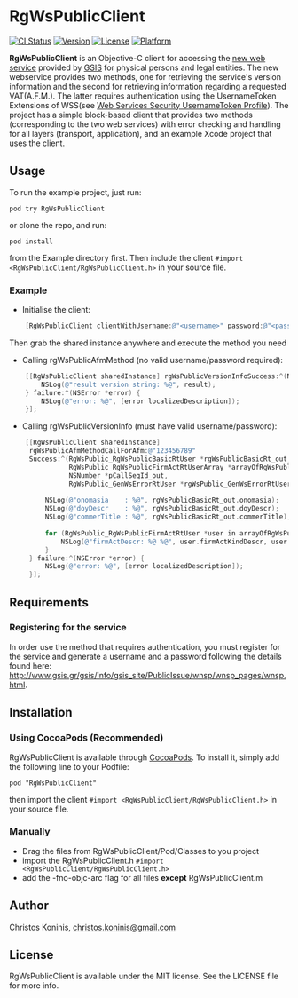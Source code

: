 # RgWsPublicClient

[![CI Status](http://img.shields.io/travis/csknns/RgWsPublicClient.svg?style=flat)](https://travis-ci.org/csknns/RgWsPublicClient)
[![Version](https://img.shields.io/cocoapods/v/RgWsPublicClient.svg?style=flat)](http://cocoadocs.org/docsets/RgWsPublicClient)
[![License](https://img.shields.io/cocoapods/l/RgWsPublicClient.svg?style=flat)](http://cocoadocs.org/docsets/RgWsPublicClient)
[![Platform](https://img.shields.io/cocoapods/p/RgWsPublicClient.svg?style=flat)](http://cocoadocs.org/docsets/RgWsPublicClient)

**RgWsPublicClient** is an Objective-C client for accessing the [new web service](http://www.gsis.gr/gsis/info/gsis_site/PublicIssue/wnsp/wnsp_pages/wnsp.html) provided by [GSIS](http://www.gsis.gr/gsis/info/gsis_site/PublicIssue/wnsp/wnsp_pages/wnsp.html) for physical persons and legal entities. The new webservice provides two methods, one for retrieving the service's version information and the second for retrieving information regarding a requested VAT(A.F.M.). The latter requires authentication using the UsernameToken Extensions of WSS(see [Web Services Security UsernameToken Profile](http://docs.oasis-open.org/wss/v1.1/wss-v1.1-spec-pr-UsernameTokenProfile-01.htm)). The project has a simple block-based client that provides two methods (corresponding to the two web services) with error checking and handling for all layers (transport, application), and an example Xcode project that uses the client.

## Usage

To run the example project, just run:

    pod try RgWsPublicClient

or clone the repo, and run:

    pod install

from the Example directory first. Then include the client `#import <RgWsPublicClient/RgWsPublicClient.h>` in your source file.

### Example

* Initialise the client:

```objectivec
    [RgWsPublicClient clientWithUsername:@"<username>" password:@"<password>"];
```

Then grab the shared instance anywhere and execute the method you need

* Calling rgWsPublicAfmMethod (no valid username/password required):

```objectivec
    [[RgWsPublicClient sharedInstance] rgWsPublicVersionInfoSuccess:^(NSString *result) {
        NSLog(@"result version string: %@", result);
    } failure:^(NSError *error) {
        NSLog(@"error: %@", [error localizedDescription]);
    }];
```
* Calling rgWsPublicVersionInfo (must have valid username/password):

```objectivec
    [[RgWsPublicClient sharedInstance]
     rgWsPublicAfmMethodCallForAfm:@"123456789"
     Success:^(RgWsPublic_RgWsPublicBasicRtUser *rgWsPublicBasicRt_out,
               RgWsPublic_RgWsPublicFirmActRtUserArray *arrayOfRgWsPublicFirmActRt_out,
               NSNumber *pCallSeqId_out,
               RgWsPublic_GenWsErrorRtUser *rgWsPublic_GenWsErrorRtUser) {
         
         NSLog(@"onomasia    : %@", rgWsPublicBasicRt_out.onomasia);
         NSLog(@"doyDescr    : %@", rgWsPublicBasicRt_out.doyDescr);
         NSLog(@"commerTitle : %@", rgWsPublicBasicRt_out.commerTitle);
         
         for (RgWsPublic_RgWsPublicFirmActRtUser *user in arrayOfRgWsPublicFirmActRt_out.RgWsPublicFirmActRtUser) {
             NSLog(@"firmActDescr: %@ %@", user.firmActKindDescr, user.firmActDescr);
         }
     } failure:^(NSError *error) {
         NSLog(@"error: %@", [error localizedDescription]);
     }];
```

## Requirements

### Registering for the service

In order use the method that requires authentication, you must register for the service and generate a username and a password following the details found here: <http://www.gsis.gr/gsis/info/gsis_site/PublicIssue/wnsp/wnsp_pages/wnsp.html>.

## Installation

### Using CocoaPods (Recommended)

RgWsPublicClient is available through [CocoaPods](http://cocoapods.org). To install it, simply add the following line to your Podfile:

    pod "RgWsPublicClient"

then import the client `#import <RgWsPublicClient/RgWsPublicClient.h>` in your source file.

### Manually
* Drag the files from RgWsPublicClient/Pod/Classes to you project
* import the RgWsPublicClient.h `#import <RgWsPublicClient/RgWsPublicClient.h>` 
* add the -fno-objc-arc flag for all files **except** RgWsPublicClient.m


## Author

Christos Koninis, christos.koninis@gmail.com

## License

RgWsPublicClient is available under the MIT license. See the LICENSE file for more info.

